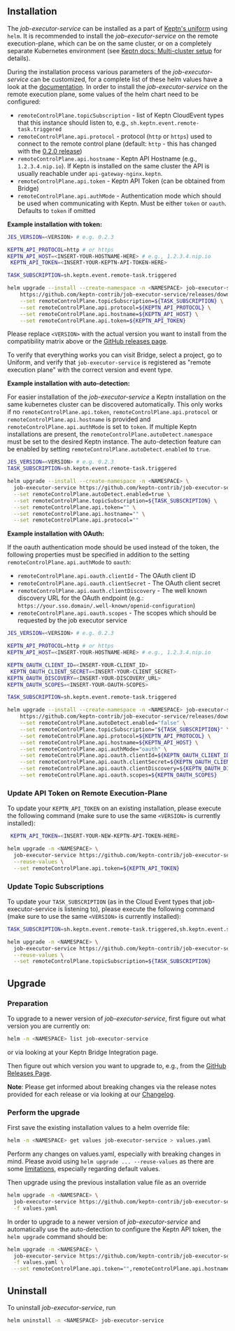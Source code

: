 ## Installation

The *job-executor-service* can be installed as a part of [Keptn's uniform](https://keptn.sh) using `helm`.
It is recommended to install the *job-executor-service* on the remote execution-plane, which can be on the same cluster, or on a completely
separate Kubernetes environment (see [Keptn docs: Multi-cluster setup](https://keptn.sh/docs/0.11.x/operate/multi_cluster/) for details).

During the installation process various parameters of the *job-executor-service* can be customized, for a complete list
of these helm values have a look at the [documentation](../chart/README.md).
In order to install the *job-executor-service* on the remote execution plane, some values of the helm chart need to be configured:
* `remoteControlPlane.topicSubscription` - list of Keptn CloudEvent types that this instance should listen to, e.g., `sh.keptn.event.remote-task.triggered`
* `remoteControlPlane.api.protocol` - protocol (`http` or `https`) used to connect to the remote control plane (default: `http` - this has changed with the [0.2.0 release](https://github.com/keptn-contrib/job-executor-service/releases/tag/0.2.0))
* `remoteControlPlane.api.hostname` - Keptn API Hostname (e.g., `1.2.3.4.nip.io`). If Keptn is installed on the same cluster the API is usually reachable under `api-gateway-nginx.keptn`.
* `remoteControlPlane.api.token` - Keptn API Token (can be obtained from Bridge)
* `remoteControlPlane.api.authMode` - Authentication mode which should be used when communicating with Keptn. Must be either `token` or `oauth`. Defaults to `token` if omitted

**Example installation with token:**

```bash
JES_VERSION=<VERSION> # e.g. 0.2.3

KEPTN_API_PROTOCOL=http # or https
KEPTN_API_HOST=<INSERT-YOUR-HOSTNAME-HERE> # e.g., 1.2.3.4.nip.io
 KEPTN_API_TOKEN=<INSERT-YOUR-KEPTN-API-TOKEN-HERE>

TASK_SUBSCRIPTION=sh.keptn.event.remote-task.triggered

helm upgrade --install --create-namespace -n <NAMESPACE> job-executor-service \
    https://github.com/keptn-contrib/job-executor-service/releases/download/${JES_VERSION}/job-executor-service-${JES_VERSION}.tgz \
    --set remoteControlPlane.topicSubscription=${TASK_SUBSCRIPTION} \
    --set remoteControlPlane.api.protocol=${KEPTN_API_PROTOCOL} \
    --set remoteControlPlane.api.hostname=${KEPTN_API_HOST} \
    --set remoteControlPlane.api.token=${KEPTN_API_TOKEN}
```

Please replace `<VERSION>` with the actual version you want to install from the compatibility matrix above or the
[GitHub releases page](https://github.com/keptn-contrib/job-executor-service/releases).

To verify that everything works you can visit Bridge, select a project, go to Uniform, and verify that `job-executor-service`  is registered as "remote execution plane" with the correct version and event type.

**Example installation with auto-detection:**

For easier installation of the *job-executor-service* a Keptn installation on the same kubernetes cluster can be discovered automatically. This only
works if no `remoteControlPlane.api.token`, `remoteControlPlane.api.protocol` or `remoteControlPlane.api.hostname` is provided and `remoteControlPlane.api.authMode` is set to `token`.
If multiple Keptn installations are present, the `remoteControlPlane.autoDetect.namespace` must be set to the desired Keptn instance.
The auto-detection feature can be enabled by setting `remoteControlPlane.autoDetect.enabled` to `true`.

```bash
JES_VERSION=<VERSION> # e.g. 0.2.3
TASK_SUBSCRIPTION=sh.keptn.event.remote-task.triggered

helm upgrade --install --create-namespace -n <NAMESPACE> \
  job-executor-service https://github.com/keptn-contrib/job-executor-service/releases/download/${JES_VERSION}/job-executor-service-${JES_VERSION}.tgz \
  --set remoteControlPlane.autoDetect.enabled=true \
  --set remoteControlPlane.topicSubscription=${TASK_SUBSCRIPTION} \
  --set remoteControlPlane.api.token="" \
  --set remoteControlPlane.api.hostname="" \
  --set remoteControlPlane.api.protocol=""
```


**Example installation with OAuth:**

If the oauth authentication mode should be used instead of the token, the following properties must be specified in addition to the setting `remoteControlPlane.api.authMode` to `oauth`:
* `remoteControlPlane.api.oauth.clientId` - The OAuth client ID
* `remoteControlPlane.api.oauth.clientSecret` - The OAuth client secret
* `remoteControlPlane.api.oauth.clientDiscovery` - The well known discovery URL for the OAuth endpoint (e.g.: `https://your.sso.domain/.well-known/openid-configuration`)
* `remoteControlPlane.api.oauth.scopes` - The scopes which should be requested by the job executor service

```bash
JES_VERSION=<VERSION> # e.g. 0.2.3

KEPTN_API_PROTOCOL=http # or https
KEPTN_API_HOST=<INSERT-YOUR-HOSTNAME-HERE> # e.g., 1.2.3.4.nip.io

KEPTN_OAUTH_CLIENT_ID=<INSERT-YOUR-CLIENT_ID>
 KEPTN_OAUTH_CLIENT_SECRET=<INSERT-YOUR-CLIENT_SECRET>
KEPTN_OAUTH_DISCOVERY=<INSERT-YOUR-DISCOVERY_URL>
KEPTN_OAUTH_SCOPES=<INSERT-YOUR-OAUTH-SCOPES>

TASK_SUBSCRIPTION=sh.keptn.event.remote-task.triggered

helm upgrade --install --create-namespace -n <NAMESPACE> job-executor-service \
    https://github.com/keptn-contrib/job-executor-service/releases/download/${JES_VERSION}/job-executor-service-${JES_VERSION}.tgz \
    --set remoteControlPlane.autoDetect.enabled="false" \
    --set remoteControlPlane.topicSubscription="${TASK_SUBSCRIPTION}" \
    --set remoteControlPlane.api.protocol=${KEPTN_API_PROTOCOL} \
    --set remoteControlPlane.api.hostname=${KEPTN_API_HOST} \
    --set remoteControlPlane.api.authMode="oauth" \
    --set remoteControlPlane.api.oauth.clientId=${KEPTN_OAUTH_CLIENT_ID} \
    --set remoteControlPlane.api.oauth.clientSecret=${KEPTN_OAUTH_CLIENT_SECRET} \
    --set remoteControlPlane.api.oauth.clientDiscovery=${KEPTN_OAUTH_DISCOVERY} \
    --set remoteControlPlane.api.oauth.scopes=${KEPTN_OAUTH_SCOPES}
```



### Update API Token on Remote Execution-Plane

To update your `KEPTN_API_TOKEN` on an existing installation, please execute the following command (make sure to use the same `<VERSION>` is currently installed):

```bash
 KEPTN_API_TOKEN=<INSERT-YOUR-NEW-KEPTN-API-TOKEN-HERE>

helm upgrade -n <NAMESPACE> \
  job-executor-service https://github.com/keptn-contrib/job-executor-service/releases/download/<VERSION>/job-executor-service-<VERSION>.tgz \
  --reuse-values \
  --set remoteControlPlane.api.token=${KEPTN_API_TOKEN}
```

### Update Topic Subscriptions

To update your `TASK_SUBSCRIPTION` (as in the Cloud Event types that job-executor-service is listening to), please execute the following command (make sure to use the same `<VERSION>` is currently installed):

```bash
TASK_SUBSCRIPTION=sh.keptn.event.remote-task.triggered,sh.keptn.event.some-other-task.triggered

helm upgrade -n <NAMESPACE> \
  job-executor-service https://github.com/keptn-contrib/job-executor-service/releases/download/<VERSION>/job-executor-service-<VERSION>.tgz \
  --reuse-values \
  --set remoteControlPlane.topicSubscription=${TASK_SUBSCRIPTION}
```

## Upgrade

### Preparation

To upgrade to a newer version of *job-executor-service*, first figure out what version you are currently on:
```bash
helm -n <NAMESPACE> list job-executor-service
```
or via looking at your Keptn Bridge Integration page.

Then figure out which version you want to upgrade to, e.g., from the [GitHub Releases Page](https://github.com/keptn-contrib/job-executor-service/releases).

**Note**: Please get informed about breaking changes via the release notes provided for each release or via looking at
our [Changelog](../CHANGELOD.md).

### Perform the upgrade

First save the existing installation values to a helm override file:
```bash
helm -n <NAMESPACE> get values job-executor-service > values.yaml
```
Perform any changes on values.yaml, especially with breaking changes in mind. Please avoid using 
`helm upgrade ... --reuse-values` as there are some [limitations](https://github.com/helm/helm/issues/8085), especially
regarding default values.

Then upgrade using the previous installation value file as an override
```bash
helm upgrade -n <NAMESPACE> \
  job-executor-service https://github.com/keptn-contrib/job-executor-service/releases/download/<VERSION>/job-executor-service-<VERSION>.tgz \
  -f values.yaml
```

In order to upgrade to a newer version of *job-executor-service* and automatically use the auto-detection to configure the Keptn 
API token, the `helm upgrade` command should be:
```bash
helm upgrade -n <NAMESPACE> \
  job-executor-service https://github.com/keptn-contrib/job-executor-service/releases/download/<VERSION>/job-executor-service-<VERSION>.tgz \
  -f values.yaml \
  --set remoteControlPlane.api.token="",remoteControlPlane.api.hostname="",remoteControlPlane.api.protocol=""
```

## Uninstall

To uninstall *job-executor-service*, run

```bash
helm uninstall -n <NAMESPACE> job-executor-service
```
